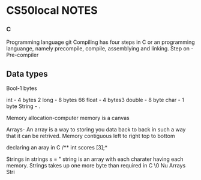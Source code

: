 # CS50local NOTES

### C 
Programming language git
  Compiling has four steps in C or an programming languange, namely precompile, compile, assemblying and linking.
  Step on
    - Pre-compiler



## Data types

Bool-1 bytes

int - 4 bytes 2
long - 8 bytes 66
float - 4 bytes3
double - 8 byte
char - 1 byte
String - .

Memory allocation-computer memory is a canvas

Arrays- An array is a way to storing you data back to back in such a way that it can be retrived. Memory contiguous left to right top to bottom

declaring an aray in C
    /** int scores [3];*

Strings in
strings s = " string is an array with each charater having each memory.
Strings takes up one more byte than required in C \0 Nu
Arrays
Stri
